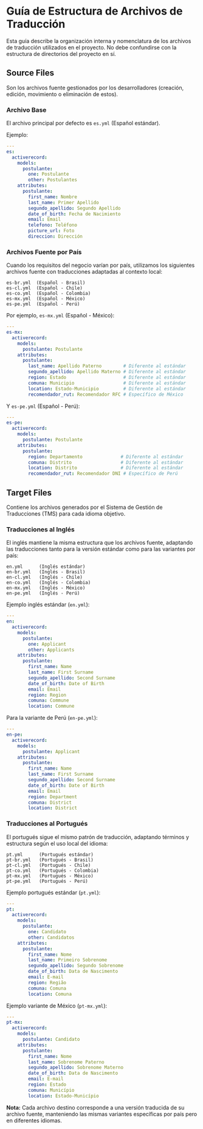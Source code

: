 # Guía de Estructura de Archivos de Traducción
Esta guía describe la organización interna y nomenclatura de los archivos de traducción utilizados en el proyecto. No debe confundirse con la estructura de directorios del proyecto en sí.

## Source Files
Son los archivos fuente gestionados por los desarrolladores (creación, edición, movimiento o eliminación de estos).

### Archivo Base

El archivo principal por defecto es `es.yml` (Español estándar). 

Ejemplo:
```yml
---
es:
  activerecord:
    models:
      postulante:
        one: Postulante
        other: Postulantes
    attributes:
      postulante:
        first_name: Nombre
        last_name: Primer Apellido
        segundo_apellido: Segundo Apellido
        date_of_birth: Fecha de Nacimiento
        email: Email
        telefono: Teléfono
        picture_url: Foto
        direccion: Dirección
```

### Archivos Fuente por País
Cuando los requisitos del negocio varían por país, utilizamos los siguientes archivos fuente con traducciones adaptadas al contexto local:

```
es-br.yml  (Español - Brasil)
es-cl.yml  (Español - Chile)
es-co.yml  (Español - Colombia)
es-mx.yml  (Español - México)
es-pe.yml  (Español - Perú)
```

Por ejemplo, `es-mx.yml` (Español - México):
```yml
---
es-mx:
  activerecord:
    models:
      postulante: Postulante
    attributes:
      postulante:
        last_name: Apellido Paterno        # Diferente al estándar
        segundo_apellido: Apellido Materno # Diferente al estándar
        region: Estado                     # Diferente al estándar
        comuna: Municipio                  # Diferente al estándar
        location: Estado-Municipio         # Diferente al estándar
        recomendador_rut: Recomendador RFC # Específico de México
```

Y `es-pe.yml` (Español - Perú):
```yml
---
es-pe:
  activerecord:
    models:
      postulante: Postulante
    attributes:
      postulante:
        region: Departamento              # Diferente al estándar
        comuna: Distrito                  # Diferente al estándar
        location: Distrito                # Diferente al estándar
        recomendador_rut: Recomendador DNI # Específico de Perú
```

## Target Files
Contiene los archivos generados por el Sistema de Gestión de Traducciones (TMS) para cada idioma objetivo.

### Traducciones al Inglés
El inglés mantiene la misma estructura que los archivos fuente, adaptando las traducciones tanto para la versión estándar como para las variantes por país:


```
en.yml      (Inglés estándar)
en-br.yml   (Inglés - Brasil)
en-cl.yml   (Inglés - Chile)
en-co.yml   (Inglés - Colombia)
en-mx.yml   (Inglés - México)
en-pe.yml   (Inglés - Perú)
```

Ejemplo inglés estándar (`en.yml`):
```yml
---
en:
  activerecord:
    models:
      postulante:
        one: Applicant
        other: Applicants
    attributes:
      postulante:
        first_name: Name
        last_name: First Surname
        segundo_apellido: Second Surname
        date_of_birth: Date of Birth
        email: Email
        region: Region
        comuna: Commune
        location: Commune
```

Para la variante de Perú (`en-pe.yml`):
```yml
---
en-pe:
  activerecord:
    models:
      postulante: Applicant
    attributes:
      postulante:
        first_name: Name
        last_name: First Surname
        segundo_apellido: Second Surname
        date_of_birth: Date of Birth
        email: Email
        region: Department
        comuna: District
        location: District
```

### Traducciones al Portugués
El portugués sigue el mismo patrón de traducción, adaptando términos y estructura según el uso local del idioma:


```
pt.yml      (Portugués estándar)
pt-br.yml   (Portugués - Brasil)
pt-cl.yml   (Portugués - Chile)
pt-co.yml   (Portugués - Colombia)
pt-mx.yml   (Portugués - México)
pt-pe.yml   (Portugués - Perú)
```

Ejemplo portugués estándar (`pt.yml`):
```yml
---
pt:
  activerecord:
    models:
      postulante:
        one: Candidato
        other: Candidatos
    attributes:
      postulante:
        first_name: Nome
        last_name: Primeiro Sobrenome
        segundo_apellido: Segundo Sobrenome
        date_of_birth: Data de Nascimento
        email: E-mail
        region: Região
        comuna: Comuna
        location: Comuna
```

Ejemplo variante de México (`pt-mx.yml`):
```yml
---
pt-mx:
  activerecord:
    models:
      postulante: Candidato
    attributes:
      postulante:
        first_name: Nome
        last_name: Sobrenome Paterno
        segundo_apellido: Sobrenome Materno
        date_of_birth: Data de Nascimento
        email: E-mail
        region: Estado
        comuna: Município
        location: Estado-Município
```

**Nota:** Cada archivo destino corresponde a una versión traducida de su archivo fuente, manteniendo las mismas variantes específicas por país pero en diferentes idiomas.
